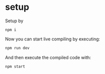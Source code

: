 # setup
Setup by

```
npm i
```

Now you can start live compiling by executing:

```sh
npm run dev
```

And then execute the compiled code with:

```sh
npm start
```
